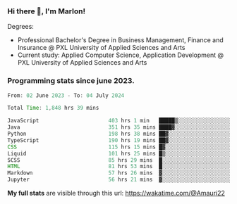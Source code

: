 
### Hi there 👋, I'm Marlon!

Degrees: 
- Professional Bachelor's Degree in Business Management, Finance and Insurance @ PXL University of Applied Sciences and Arts
- Current study: Applied Computer Science, Application Development @ PXL University of Applied Sciences and Arts

### Programming stats since june 2023.
<!--START_SECTION:waka-->

```java
From: 02 June 2023 - To: 04 July 2024

Total Time: 1,848 hrs 39 mins

JavaScript                      403 hrs 1 min   █████▒░░░░░░░░░░░░░░░░░░░   21.68 %
Java                            351 hrs 35 mins ████▓░░░░░░░░░░░░░░░░░░░░   18.91 %
Python                          198 hrs 38 mins ██▓░░░░░░░░░░░░░░░░░░░░░░   10.68 %
TypeScript                      190 hrs 19 mins ██▓░░░░░░░░░░░░░░░░░░░░░░   10.24 %
CSS                             115 hrs 15 mins █▓░░░░░░░░░░░░░░░░░░░░░░░   06.20 %
Liquid                          101 hrs 25 mins █▒░░░░░░░░░░░░░░░░░░░░░░░   05.46 %
SCSS                            85 hrs 29 mins  █░░░░░░░░░░░░░░░░░░░░░░░░   04.60 %
HTML                            81 hrs 53 mins  █░░░░░░░░░░░░░░░░░░░░░░░░   04.40 %
Markdown                        57 hrs 26 mins  ▓░░░░░░░░░░░░░░░░░░░░░░░░   03.09 %
Jupyter                         56 hrs 21 mins  ▓░░░░░░░░░░░░░░░░░░░░░░░░   03.03 %
```

<!--END_SECTION:waka-->
**My full stats** are visible through this url: https://wakatime.com/@Amauri22
